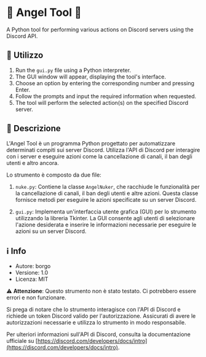 # 🌟 Angel Tool 🌟

A Python tool for performing various actions on Discord servers using the Discord API.

## 🚀 Utilizzo

1. Run the `gui.py` file using a Python interpreter.
2. The GUI window will appear, displaying the tool's interface.
3. Choose an option by entering the corresponding number and pressing Enter.
4. Follow the prompts and input the required information when requested.
5. The tool will perform the selected action(s) on the specified Discord server.

## 👼 Descrizione

L'Angel Tool è un programma Python progettato per automatizzare determinati compiti sui server Discord. Utilizza l'API di Discord per interagire con i server e eseguire azioni come la cancellazione di canali, il ban degli utenti e altro ancora.

Lo strumento è composto da due file:

1. `nuke.py`: Contiene la classe `AngelNuker`, che racchiude le funzionalità per la cancellazione di canali, il ban degli utenti e altre azioni. Questa classe fornisce metodi per eseguire le azioni specificate su un server Discord.

2. `gui.py`: Implementa un'interfaccia utente grafica (GUI) per lo strumento utilizzando la libreria Tkinter. La GUI consente agli utenti di selezionare l'azione desiderata e inserire le informazioni necessarie per eseguire le azioni su un server Discord.

## ℹ️ Info

- Autore: borgo
- Versione: 1.0
- Licenza: MIT

⚠️ **Attenzione**: Questo strumento non è stato testato. Ci potrebbero essere errori e non funzionare.

Si prega di notare che lo strumento interagisce con l'API di Discord e richiede un token Discord valido per l'autorizzazione. Assicurati di avere le autorizzazioni necessarie e utilizza lo strumento in modo responsabile.

Per ulteriori informazioni sull'API di Discord, consulta la documentazione ufficiale su [https://discord.com/developers/docs/intro](https://discord.com/developers/docs/intro).
